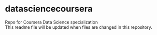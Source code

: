 # datasciencecoursera
Repo for Coursera Data Science specialization  
This readme file will be updated when files are changed in this repository.
